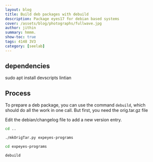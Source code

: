 ```yaml
---
layout: blog
title: Build deb packages with debuild 
description: Package eyes17 for debian based systems
cover: /assets/blog/photographs/fullwave.jpg
author: jithin
summary: hmmm.
show-toc: true
tags: 4148 3V3
category: [seelab]
---
```


## dependencies


sudo apt install devscripts lintian


## Process

To prepare a deb package, you can use the command `debuild`, which
should do all the work in one call. But first, you need the orig.tar.gz file

Edit the debian/changelog file to add a new version entry.

```bash
cd ..

./mkOrigTar.py expeyes-programs

cd expeyes-programs

debuild
```

